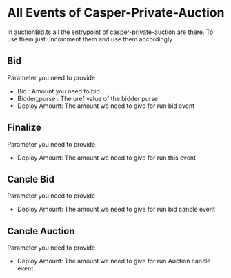 # All Events of Casper-Private-Auction
In auctionBid.ts all the entrypoint of casper-private-auction are there.
To use them just uncomment them and use them accordingly

## Bid
Parameter you need to provide 
- Bid : Amount you need to bid
- Bidder_purse : The uref value of the bidder purse
- Deploy Amount: The amount we need to give for run bid event

## Finalize
Parameter you need to provide 
- Deploy Amount: The amount we need to give for run this event

## Cancle Bid
Parameter you need to provide 
- Deploy Amount: The amount we need to give for run bid cancle event

## Cancle Auction
Parameter you need to provide 
- Deploy Amount: The amount we need to give for run Auction cancle event

